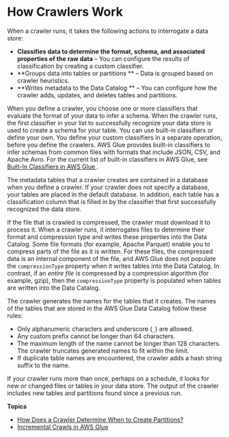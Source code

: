 # How Crawlers Work<a name="crawler-running"></a>

When a crawler runs, it takes the following actions to interrogate a data store:
+ **Classifies data to determine the format, schema, and associated properties of the raw data** – You can configure the results of classification by creating a custom classifier\.
+ **Groups data into tables or partitions ** – Data is grouped based on crawler heuristics\.
+ **Writes metadata to the Data Catalog ** – You can configure how the crawler adds, updates, and deletes tables and partitions\.

When you define a crawler, you choose one or more classifiers that evaluate the format of your data to infer a schema\. When the crawler runs, the first classifier in your list to successfully recognize your data store is used to create a schema for your table\. You can use built\-in classifiers or define your own\. You define your custom classifiers in a separate operation, before you define the crawlers\. AWS Glue provides built\-in classifiers to infer schemas from common files with formats that include JSON, CSV, and Apache Avro\. For the current list of built\-in classifiers in AWS Glue, see [Built\-In Classifiers in AWS Glue ](add-classifier.md#classifier-built-in)\.  

The metadata tables that a crawler creates are contained in a database when you define a crawler\. If your crawler does not specify a database, your tables are placed in the default database\. In addition, each table has a classification column that is filled in by the classifier that first successfully recognized the data store\.

If the file that is crawled is compressed, the crawler must download it to process it\. When a crawler runs, it interrogates files to determine their format and compression type and writes these properties into the Data Catalog\. Some file formats \(for example, Apache Parquet\) enable you to compress parts of the file as it is written\. For these files, the compressed data is an internal component of the file, and AWS Glue does not populate the `compressionType` property when it writes tables into the Data Catalog\. In contrast, if an *entire file* is compressed by a compression algorithm \(for example, gzip\), then the `compressionType` property is populated when tables are written into the Data Catalog\. 

The crawler generates the names for the tables that it creates\. The names of the tables that are stored in the AWS Glue Data Catalog follow these rules:
+ Only alphanumeric characters and underscore \(`_`\) are allowed\.
+ Any custom prefix cannot be longer than 64 characters\.
+ The maximum length of the name cannot be longer than 128 characters\. The crawler truncates generated names to fit within the limit\.
+ If duplicate table names are encountered, the crawler adds a hash string suffix to the name\.

If your crawler runs more than once, perhaps on a schedule, it looks for new or changed files or tables in your data store\. The output of the crawler includes new tables and partitions found since a previous run\.

**Topics**
+ [How Does a Crawler Determine When to Create Partitions?](crawler-s3-folder-table-partition.md)
+ [Incremental Crawls in AWS Glue](incremental-crawls.md)